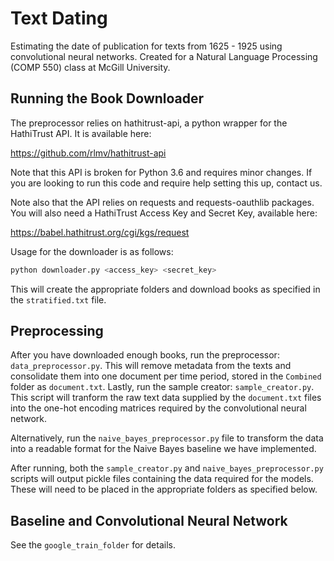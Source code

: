 # Text Dating
Estimating the date of publication for texts from 1625 - 1925 using convolutional neural networks. Created for a Natural Language Processing (COMP 550) class at McGill University.

## Running the Book Downloader
The preprocessor relies on hathitrust-api, a python wrapper for the HathiTrust API. It is available here:

https://github.com/rlmv/hathitrust-api

Note that this API is broken for Python 3.6 and requires minor changes. If you are looking to run this code and require help setting this up, contact us.

Note also that the API relies on requests and requests-oauthlib packages. You will also need a HathiTrust Access Key and Secret Key, available here:

https://babel.hathitrust.org/cgi/kgs/request

Usage for the downloader is as follows:

```python
python downloader.py <access_key> <secret_key>
```

This will create the appropriate folders and download books as specified in the `stratified.txt` file.

## Preprocessing

After you have downloaded enough books, run the preprocessor: ```data_preprocessor.py```.
This will remove metadata from the texts and consolidate them into one document per time period, stored in the ```Combined``` folder as ```document.txt```.
Lastly, run the sample creator: ```sample_creator.py```. This script will tranform the raw text data supplied by the ```document.txt``` files into the one-hot encoding matrices required by the convolutional neural network. 

Alternatively, run the ```naive_bayes_preprocessor.py``` file to transform the data into a readable format for the Naive Bayes baseline we have implemented.

After running, both the ```sample_creator.py``` and ```naive_bayes_preprocessor.py``` scripts will output pickle files containing the data required for the models. These will need to be placed in the appropriate folders as specified below.

## Baseline and Convolutional Neural Network

See the ```google_train_folder``` for details.